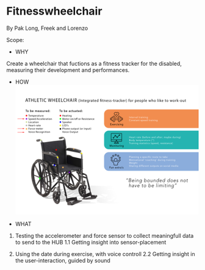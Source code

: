 # Fitnesswheelchair
By Pak Long, Freek and Lorenzo

Scope:

- WHY

Create a wheelchair that fuctions as a fitness tracker for the disabled, measuring their development and performances. 

- HOW
![](Images/fitnessChair.png) 

- WHAT

1. Testing the accelerometer and force sensor to collect meaningfull data to send to the HUB
  1.1 Getting insight into sensor-placement
 
2. Using the date during exercise, with voice controll
  2.2 Getting insight in the user-interaction, guided by sound
